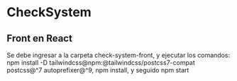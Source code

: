 # CheckSystem

## Front en React

Se debe ingresar a la carpeta check-system-front, y ejecutar los comandos: npm install -D tailwindcss@npm:@tailwindcss/postcss7-compat postcss@^7 autoprefixer@^9, npm install, y seguido npm start
